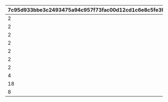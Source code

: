 |7c95d933bbe3c2493475a94c957f73fac00d12cd1c6e8c5fe3fe715bb62f9439|77f6271980f8fcb8d4f952fd0f70807e0a8cc8254eaf15ef80b305b1c83df1f1|b9046ceaacefb88e88d00f04d8fb5eafcff7ed35bfbb874d71b92024b6b91e1a|1e856620a095f8c3a5e775033a07a12c94d562404bf56a7b9257eea51bb1352f|
| --- | --- | --- | --- |
|2|25011|1|9000|
|2|25012|2|9000|
|2|25013|3|9000|
|2|25014|4|9000|
|2|25015|5|9000|
|2|25021|6|7000|
|2|21953|7|2|
|4|140001|8|100|
|18|4104402|9|1|
|8|91002|10|1000|